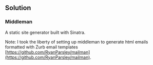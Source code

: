 ## Solution
### Middleman

A static site generator built with Sinatra.

Note:
I took the liberty of setting up middleman to generate html emails formatted with Zurb email templates
[https://github.com/RyanParsley/mailman](https://github.com/RyanParsley/mailman).
